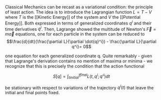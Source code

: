 Classical Mechanics can be recast as a variational condition: the principle of least action. The idea is to introduce the Lagrangian function $L= T - V$ where $T$ is the [[Kinetic Energy]] of the system and $V$ the [[Potential Energy]]. Both expressed in terms of generalized coordinates $q^i$ and their time derivatives $\dot{q}^i$. Then, Lagrange showed the multitude of Newton's $\vec{F}=m\vec{a}$ equations, one for each particle in the system can be reduced to
$$\frac{d}{dt}(\frac{\partial L}{\partial \dot{q}^i}) - \frac{\partial L}{\partial q^i}= 0$$

one equation for each generalized coordinate q. Quite remarkably - given that Lagrange's derivation contains no mention of maxima or minima - we recognize that this is precisely the condition that the action functional 

$$S[q] = \int^{tfinal}_{tinitial} L(t,q^i;q'^i)dt$$

be stationary with respect to variations of the trajectory $q^i(t)$ that leave the initial and final points fixed. 